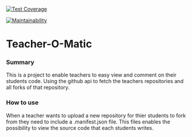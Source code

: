[![Test Coverage](https://api.codeclimate.com/v1/badges/03622857876b52a719ba/test_coverage)](https://codeclimate.com/github/itggot-TE4/ci-test/test_coverage)

[![Maintainability](https://api.codeclimate.com/v1/badges/03622857876b52a719ba/maintainability)](https://codeclimate.com/github/itggot-TE4/ci-test/maintainability)

# Teacher-O-Matic
### Summary
This is a project to enable teachers to easy view and comment on their students code. Using the github api to fetch the teachers repositories and all forks of that repository. 

### How to use
 When a teacher wants to upload a new repository for thier students to fork from they need to include a .manifest.json file. This files enables the possibility to view the source code that each students writes.
